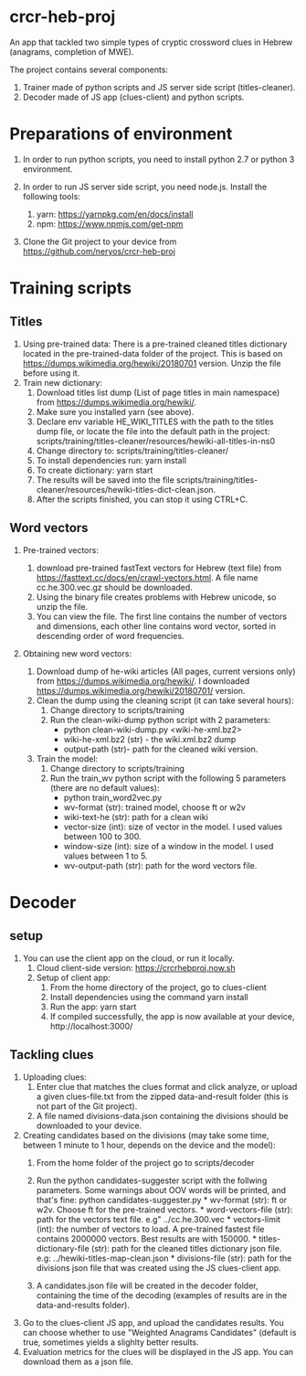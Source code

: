 # crcr-heb-proj

An app that tackled two simple types of cryptic crossword clues in Hebrew (anagrams, completion of MWE).
 
The project contains several components:
1. Trainer made of python scripts and JS server side script (titles-cleaner).
2. Decoder made of JS app (clues-client) and python scripts.

# Preparations of environment
1. In order to run python scripts, you need to install python 2.7 or python 3 environment.

2. In order to run JS server side script, you need node.js. Install the following tools:
    1. yarn: https://yarnpkg.com/en/docs/install
    2. npm: https://www.npmjs.com/get-npm

3. Clone the Git project to your device from https://github.com/neryos/crcr-heb-proj

# Training scripts
## Titles
1. Using pre-trained data: There is a pre-trained cleaned titles dictionary located in the pre-trained-data folder of the project. This is based on https://dumps.wikimedia.org/hewiki/20180701 version. Unzip the file before using it.
2. Train new dictionary:
    1. Download titles list dump (List of page titles in main namespace) from https://dumps.wikimedia.org/hewiki/. 
    2. Make sure you installed yarn (see above).
    3. Declare env variable HE_WIKI_TITLES with the path to the titles dump file, or locate the file into the default path in the project: scripts/training/titles-cleaner/resources/hewiki-all-titles-in-ns0
    4. Change directory to: scripts/training/titles-cleaner/
    5. To install dependencies run:
        yarn install
    6. To create dictionary:
        yarn start
    7. The results will be saved into the file scripts/training/titles-cleaner/resources/hewiki-titles-dict-clean.json.
    8. After the scripts finished, you can stop it using CTRL+C.

## Word vectors
1. Pre-trained vectors: 
    1. download pre-trained fastText vectors for Hebrew (text file) from https://fasttext.cc/docs/en/crawl-vectors.html. A file name cc.he.300.vec.gz should be downloaded. 
    2. Using the binary file creates problems with Hebrew unicode, so unzip the file.
    3. You can view the file. The first line contains the number of vectors and dimensions, each other line contains word vector, sorted in descending order of word frequencies.

1. Obtaining new word vectors:
    1. Download dump of he-wiki articles (All pages, current versions only) from https://dumps.wikimedia.org/hewiki/. I downloaded https://dumps.wikimedia.org/hewiki/20180701/ version.
    2. Clean the dump using the cleaning script (it can take several hours):
        1. Change directory to scripts/training
        2. Run the clean-wiki-dump python script with 2 parameters: 
            * python clean-wiki-dump.py <wiki-he-xml.bz2> <output-path>
            * wiki-he-xml.bz2 (str) - the wiki.xml.bz2 dump 
            * output-path (str)- path for the cleaned wiki version.
    3. Train the model:
        1. Change directory to scripts/training
        2. Run the train_wv python script with the following 5 parameters (there are no default values):
            * python train_word2vec.py <wv-format> <wiki-text-he> <vector-size> <window-size> <wv-output-path>
            * wv-format (str): trained model, choose ft or w2v
            * wiki-text-he (str): path for a clean wiki
            * vector-size (int): size of vector in the model. I used values between 100 to 300.
            * window-size (int): size of a window in the model. I used values between 1 to 5.
            * wv-output-path (str): path for the word vectors file.

# Decoder
## setup
1. You can use the client app on the cloud, or run it locally.
    1. Cloud client-side version: https://crcrhebproj.now.sh
    2. Setup of client app:
        1. From the home directory of the project, go to clues-client
        2. Install dependencies using the command
            yarn install 
        3. Run the app:
            yarn start
        4. If compiled successfully, the app is now available at your device, http://localhost:3000/

## Tackling clues
1. Uploading clues: 
    1. Enter clue that matches the clues format and click analyze, or upload a given clues-file.txt from the zipped data-and-result folder (this is not part of the Git project). 
    2. A file named divisions-data.json containing the divisions should be downloaded to your device.
2.  Creating candidates based on the divisions (may take some time, between 1 minute to 1 hour, depends on the device and the model):
    1. From the home folder of the project go to scripts/decoder  
    2. Run the python candidates-suggester script with the follwing parameters. Some warnings about OOV words will be printed, and that's fine:
            python candidates-suggester.py <wv-format> <word-vectors-file> <vectors-limit> <titles-dictionary-file> <divisions-file>
            * wv-format (str): ft or w2v. Choose ft for the pre-trained vectors.
            * word-vectors-file (str): path for the vectors text file. e.g" ../cc.he.300.vec
            * vectors-limit (int): the number of vectors to load. A pre-trained fastest file contains 2000000 vectors. Best results are with 150000.
            * titles-dictionary-file (str): path for the cleaned titles dictionary json file. e.g:  ../hewiki-titles-map-clean.json
            * divisions-file (str): path for the divisions json file that was created using the JS clues-client app.

    3. A candidates.json file will be created in the decoder folder, containing the time of the decoding (examples of results are in the data-and-results folder).
3. Go to the clues-client JS app, and upload the candidates results. You can choose whether to use "Weighted Anagrams Candidates" (default is true, sometimes yields a slighlty better results.
4. Evaluation metrics for the clues will be displayed in the JS app. You can download them as a json file.